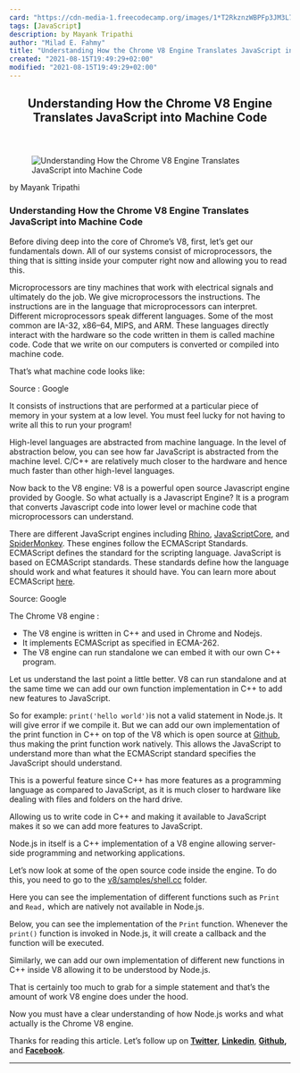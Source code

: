```yaml
---
card: "https://cdn-media-1.freecodecamp.org/images/1*T2RkznzWBPFp3JM3L7zx5A.png"
tags: [JavaScript]
description: by Mayank Tripathi
author: "Milad E. Fahmy"
title: "Understanding How the Chrome V8 Engine Translates JavaScript into Machine Code"
created: "2021-08-15T19:49:29+02:00"
modified: "2021-08-15T19:49:29+02:00"
---
```

<div class="site-wrapper">
<main id="site-main" class="site-main outer">
<div class="inner">
<article class="post-full post tag-javascript tag-nodejs tag-chromev8 tag-ecmascript tag-tech ">
<header class="post-full-header">
<h1 class="post-full-title">Understanding How the Chrome V8 Engine Translates JavaScript into Machine Code</h1>
</header>
<figure class="post-full-image">
<picture>
<source media="(max-width: 700px)" sizes="1px" srcset="data:image/gif;base64,R0lGODlhAQABAIAAAAAAAP///yH5BAEAAAAALAAAAAABAAEAAAIBRAA7 1w">
<source media="(min-width: 701px)" sizes="(max-width: 800px) 400px,
(max-width: 1170px) 700px,
1400px" srcset="https://cdn-media-1.freecodecamp.org/images/1*T2RkznzWBPFp3JM3L7zx5A.png 300w,
https://cdn-media-1.freecodecamp.org/images/1*T2RkznzWBPFp3JM3L7zx5A.png 600w,
https://cdn-media-1.freecodecamp.org/images/1*T2RkznzWBPFp3JM3L7zx5A.png 1000w,
https://cdn-media-1.freecodecamp.org/images/1*T2RkznzWBPFp3JM3L7zx5A.png 2000w">
<img onerror="this.style.display='none'" src="https://cdn-media-1.freecodecamp.org/images/1*T2RkznzWBPFp3JM3L7zx5A.png" alt="Understanding How the Chrome V8 Engine Translates JavaScript into Machine Code">
</picture>
</figure>
<section class="post-full-content">
<div class="post-content medium-migrated-article">
<p>by Mayank Tripathi</p>
<h1 id="understanding-how-the-chrome-v8-engine-translates-javascript-into-machine-code">Understanding How the Chrome V8 Engine Translates JavaScript into Machine Code</h1>
<p>Before diving deep into the core of Chrome’s V8, first, let’s get our fundamentals down. All of our systems consist of microprocessors, the thing that is sitting inside your computer right now and allowing you to read this.</p>
<p>Microprocessors are tiny machines that work with electrical signals and ultimately do the job. We give microprocessors the instructions. The instructions are in the language that microprocessors can interpret. Different microprocessors speak different languages. Some of the most common are IA-32, x86–64, MIPS, and ARM. These languages directly interact with the hardware so the code written in them is called machine code. Code that we write on our computers is converted or compiled into machine code.</p>
<p>That’s what machine code looks like:</p>
<figcaption>Source : Google</figcaption>
</figure>
<p>It consists of instructions that are performed at a particular piece of memory in your system at a low level. You must feel lucky for not having to write all this to run your program!</p>
<p>High-level languages are abstracted from machine language. In the level of abstraction below, you can see how far JavaScript is abstracted from the machine level. C/C++ are relatively much closer to the hardware and hence much faster than other high-level languages.</p>
<p>Now back to the V8 engine: V8 is a powerful open source Javascript engine provided by Google. So what actually is a Javascript Engine? It is a program that converts Javascript code into lower level or machine code that microprocessors can understand.</p>
<p>There are different JavaScript engines including <a href="https://en.wikipedia.org/wiki/Rhino_(JavaScript_engine)" rel="noopener">Rhino</a>, <a href="https://en.wikipedia.org/wiki/WebKit#JavaScriptCore" rel="noopener">JavaScriptCore</a>, and <a href="https://en.wikipedia.org/wiki/SpiderMonkey_(JavaScript_engine)" rel="noopener">SpiderMonkey</a>. These engines follow the ECMAScript Standards. ECMAScript defines the standard for the scripting language. JavaScript is based on ECMAScript standards. These standards define how the language should work and what features it should have. You can learn more about ECMAScript <a href="https://www.ecma-international.org/publications/standards/Ecma-262.htm" rel="noopener">here</a>.</p>
<figcaption>Source: Google</figcaption>
</figure>
<p>The Chrome V8 engine :</p>
<ul>
<li>The V8 engine is written in C++ and used in Chrome and Nodejs.</li>
<li>It implements ECMAScript as specified in ECMA-262.</li>
<li>The V8 engine can run standalone we can embed it with our own C++ program.</li>
</ul>
<p>Let us understand the last point a little better. V8 can run standalone and at the same time we can add our own function implementation in C++ to add new features to JavaScript.</p>
<p>So for example: <code>print('hello world')</code>is not a valid statement in Node.js. It will give error if we compile it. But we can add our own implementation of the print function in C++ on top of the V8 which is open source at <a href="https://github.com/v8/v8" rel="noopener">Github</a>, thus making the print function work natively. This allows the JavaScript to understand more than what the ECMAScript standard specifies the JavaScript should understand.</p>
<p>This is a powerful feature since C++ has more features as a programming language as compared to JavaScript, as it is much closer to hardware like dealing with files and folders on the hard drive.</p>
<p>Allowing us to write code in C++ and making it available to JavaScript makes it so we can add more features to JavaScript.</p>
<p>Node.js in itself is a C++ implementation of a V8 engine allowing server-side programming and networking applications.</p>
<p>Let’s now look at some of the open source code inside the engine. To do this, you need to go to the <a href="https://github.com/v8/v8/blob/master/samples/shell.cc" rel="noopener">v8/samples/shell.cc</a> folder.</p>
<p>Here you can see the implementation of different functions such as <code>Print</code> and <code>Read,</code> which are natively not available in Node.js.</p>
<p>Below, you can see the implementation of the <code>Print</code> function. Whenever the <code>print()</code> function is invoked in Node.js, it will create a callback and the function will be executed.</p>
<p>Similarly, we can add our own implementation of different new functions in C++ inside V8 allowing it to be understood by Node.js.</p>
<p>That is certainly too much to grab for a simple statement and that’s the amount of work V8 engine does under the hood.</p>
<p>Now you must have a clear understanding of how Node.js works and what actually is the Chrome V8 engine.</p>
<p>Thanks for reading this article. Let’s follow up on <a href="https://twitter.com/mayank_408" rel="noopener"><strong>Twitter</strong></a>, <a href="https://www.linkedin.com/in/mayank-tripathi-a49563126/" rel="noopener"><strong>Linkedin</strong></a>, <a href="https://github.com/mayank408" rel="noopener"><strong>Github</strong></a><strong>, </strong>and <a href="https://www.facebook.com/profile.php?id=100001106266064" rel="noopener"><strong>Facebook</strong></a>.</p>
</div>
<hr>
</section>
</article>
</div>
</main>
</div>
<!-- Google Tag Manager (noscript) -->
<!-- End Google Tag Manager (noscript) -->
